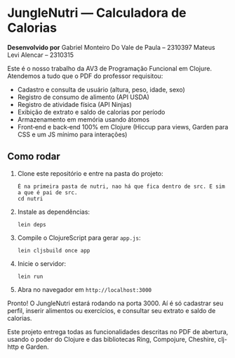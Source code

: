 # JungleNutri — Calculadora de Calorias

**Desenvolvido por**
Gabriel Monteiro Do Vale de Paula – 2310397
Mateus Levi Alencar – 2310315

Este é o nosso trabalho da AV3 de Programação Funcional em Clojure. Atendemos a tudo que o PDF do professor requisitou:

- Cadastro e consulta de usuário (altura, peso, idade, sexo)
- Registro de consumo de alimento (API USDA)
- Registro de atividade física (API Ninjas)
- Exibição de extrato e saldo de calorias por período
- Armazenamento em memória usando átomos
- Front‐end e back‐end 100% em Clojure (Hiccup para views, Garden para CSS e um JS mínimo para interações)

## Como rodar

1. Clone este repositório e entre na pasta do projeto:

   ```
   É na primeira pasta de nutri, nao há que fica dentro de src. E sim a que é pai de src.
   cd nutri
   ```

2. Instale as dependências:

   ```
   lein deps
   ```

3. Compile o ClojureScript para gerar `app.js`:

   ```
   lein cljsbuild once app
   ```

4. Inicie o servidor:

   ```
   lein run
   ```

5. Abra no navegador em `http://localhost:3000`

Pronto! O JungleNutri estará rodando na porta 3000. Aí é só cadastrar seu perfil, inserir alimentos ou exercícios, e consultar seu extrato e saldo de calorias.

Este projeto entrega todas as funcionalidades descritas no PDF de abertura, usando o poder do Clojure e das bibliotecas Ring, Compojure, Cheshire, clj-http e Garden.
